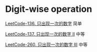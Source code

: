 # Digit-wise operation

[LeetCode-136. 只出现一次的数字](https://leetcode.cn/problems/single-number/) 简单

[LeetCode-137. 只出现一次的数字 II](https://leetcode.cn/problems/single-number-ii/) 中等

[LeetCode-260. 只出现一次的数字 III](https://leetcode.cn/problems/single-number-iii/) 中等

